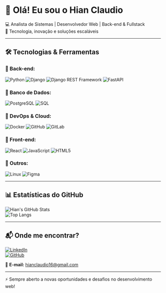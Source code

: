 # 👋 Olá! Eu sou o Hian Claudio

💻 Analista de Sistemas | Desenvolvedor Web | Back-end & Fullstack  
🚀 Tecnologia, inovação e soluções escaláveis  

---

## 🛠️ Tecnologias & Ferramentas

### 🔹 Back-end:
![Python](https://img.shields.io/badge/Python-000?style=for-the-badge&logo=python)
![Django](https://img.shields.io/badge/Django-000?style=for-the-badge&logo=django)
![Django REST Framework](https://img.shields.io/badge/DRF-000?style=for-the-badge&logo=django)
![FastAPI](https://img.shields.io/badge/FastAPI-000?style=for-the-badge&logo=fastapi)

### 🔹 Banco de Dados:
![PostgreSQL](https://img.shields.io/badge/PostgreSQL-000?style=for-the-badge&logo=postgresql)
![SQL](https://img.shields.io/badge/SQL-000?style=for-the-badge&logo=sqlite)

### 🔹 DevOps & Cloud:
![Docker](https://img.shields.io/badge/Docker-000?style=for-the-badge&logo=docker)
![GitHub](https://img.shields.io/badge/GitHub-000?style=for-the-badge&logo=github)
![GitLab](https://img.shields.io/badge/GitLab-000?style=for-the-badge&logo=gitlab)

### 🔹 Front-end:
![React](https://img.shields.io/badge/React-000?style=for-the-badge&logo=react)
![JavaScript](https://img.shields.io/badge/JavaScript-000?style=for-the-badge&logo=javascript)
![HTML5](https://img.shields.io/badge/HTML5-000?style=for-the-badge&logo=html5)

### 🔹 Outros:
![Linux](https://img.shields.io/badge/Linux-000?style=for-the-badge&logo=linux)
![Figma](https://img.shields.io/badge/Figma-000?style=for-the-badge&logo=figma)

---

## 📊 Estatísticas do GitHub
![Hian's GitHub Stats](https://github-readme-stats.vercel.app/api?username=W3SK3RRX&show_icons=true&theme=radical)  
![Top Langs](https://github-readme-stats.vercel.app/api/top-langs/?username=W3SK3RRX&layout=compact&theme=radical)

---

## 📬 Onde me encontrar?
[![LinkedIn](https://img.shields.io/badge/LinkedIn-000?style=for-the-badge&logo=linkedin&logoColor=0A66C2)](https://www.linkedin.com/in/hian-claudio/)  
[![GitHub](https://img.shields.io/badge/GitHub-000?style=for-the-badge&logo=github)](https://github.com/W3SK3RRX)  

📩 **E-mail:** hianclaudio16@gmail.com  

---

⚡ Sempre aberto a novas oportunidades e desafios no desenvolvimento web!  
